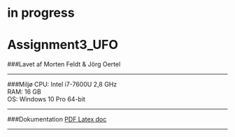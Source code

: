 # in progress
# Assignment3_UFO
###Lavet af
Morten Feldt & Jörg Oertel
***
###Miljø
CPU: Intel i7-7600U 2,8 GHz  
RAM: 16 GB  
OS: Windows 10 Pro 64-bit
***
###Dokumentation
[PDF Latex doc](https://github.com/SOFT2021SPRING-Assignments-UFO-MF/Assignment3_UFO/tree/main/src/main/resources/UFO_Assignment3.pdf)
***